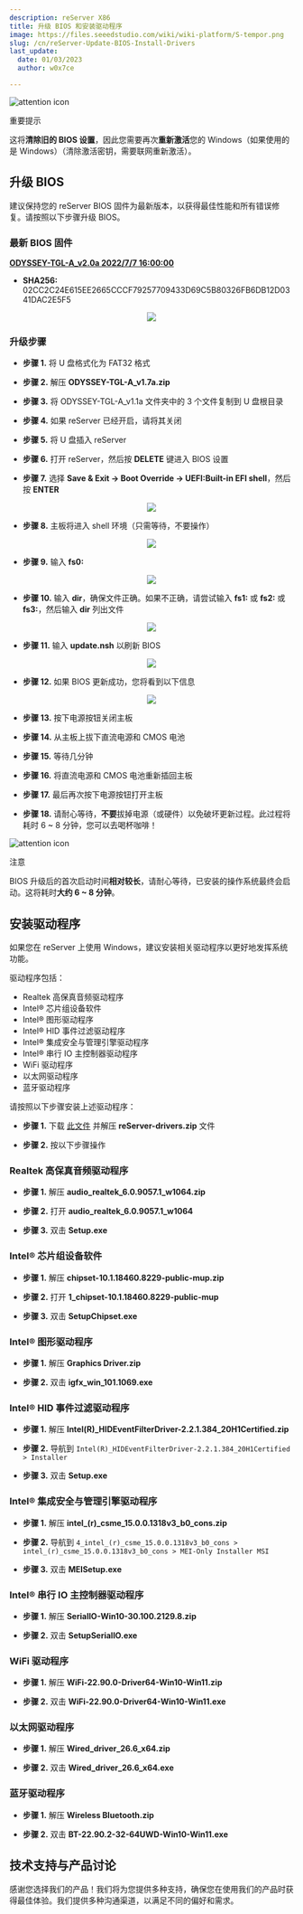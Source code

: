 ```yaml
---
description: reServer X86
title: 升级 BIOS 和安装驱动程序
image: https://files.seeedstudio.com/wiki/wiki-platform/S-tempor.png
slug: /cn/reServer-Update-BIOS-Install-Drivers
last_update:
  date: 01/03/2023
  author: w0x7ce

---
```


<!-- ---
name: 升级 BIOS 和安装驱动程序
category: reServer
bzurl: 
wikiurl: 
sku: 
--- -->

<div className="tips" style={{display: 'table', tableLayout: 'fixed', backgroundColor: '#fbd373', height: 'auto', width: '100%'}}>
  <div className="left-icon" style={{display: 'table-cell', verticalAlign: 'middle', backgroundColor: '#FC4A1A', paddingTop: 10, boxSizing: 'border-box', height: 'auto', width: 38, textAlign: 'center'}}><img style={{width: 26, verticalAlign: 'middle'}} src="https://s3-us-west-2.amazonaws.com/static.seeed.cc/seeed/icon/Danger.svg" alt="attention icon" /></div>
  <div className="right-desc" style={{display: 'table-cell', verticalAlign: 'middle', paddingLeft: 15, boxSizing: 'border-box', width: 'calc(95% - 38px)'}}>
    <p style={{color: '#000000', fontWeight: 'bold', marginTop: 10}}>重要提示</p>
    <p style={{color: '#000000', fontSize: 14}}> 这将<b>清除旧的 BIOS 设置</b>，因此您需要再次<b>重新激活</b>您的 Windows（如果使用的是 Windows）（清除激活密钥，需要联网重新激活）。<br /></p>
  </div>
</div>

## 升级 BIOS

建议保持您的 reServer BIOS 固件为最新版本，以获得最佳性能和所有错误修复。请按照以下步骤升级 BIOS。

### 最新 BIOS 固件

**[ODYSSEY-TGL-A_v2.0a 2022/7/7 16:00:00](https://files.seeedstudio.com/wiki/reServer/ODYSSEY-TGL-A_v2.0a.zip)**

- **SHA256:** 02CC2C24E615EE2665CCCF79257709433D69C5B80326FB6DB12D0341DAC2E5F5

<div align="center"><img width={1000} src="https://files.seeedstudio.com/wiki/reServer/update-bios-pics/BIOS-main.png" /></div>

### 升级步骤

- **步骤 1.** 将 U 盘格式化为 FAT32 格式

- **步骤 2.** 解压 **ODYSSEY-TGL-A_v1.7a.zip**

- **步骤 3.** 将 ODYSSEY-TGL-A_v1.1a 文件夹中的 3 个文件复制到 U 盘根目录

- **步骤 4.** 如果 reServer 已经开启，请将其关闭

- **步骤 5.** 将 U 盘插入 reServer

- **步骤 6.** 打开 reServer，然后按 **DELETE** 键进入 BIOS 设置

- **步骤 7.** 选择 **Save & Exit -> Boot Override -> UEFI:Built-in EFI shell**，然后按 **ENTER**

<div align="center"><img width={600} src="https://files.seeedstudio.com/wiki/reServer/update-bios-pics/BIOS-EFI-start.png" /></div>

- **步骤 8.** 主板将进入 shell 环境（只需等待，不要操作）

<div align="center"><img width={1000} src="https://files.seeedstudio.com/wiki/reServer/update-bios-pics/update-bios-2.jpg" /></div>

- **步骤 9.** 输入 **fs0:**

<div align="center"><img width={260} src="https://files.seeedstudio.com/wiki/reServer/update-bios-pics/update-bios-3.jpg" /></div>

- **步骤 10.** 输入 **dir**，确保文件正确。如果不正确，请尝试输入 **fs1:** 或 **fs2:** 或 **fs3:**，然后输入 **dir** 列出文件

<div align="center"><img width={1000} src="https://files.seeedstudio.com/wiki/reServer/update-bios-pics/dir-1.png" /></div>

- **步骤 11.** 输入 **update.nsh** 以刷新 BIOS

<div align="center"><img width={260} src="https://files.seeedstudio.com/wiki/reServer/update-bios-pics/update.nsh.png" /></div>

- **步骤 12.** 如果 BIOS 更新成功，您将看到以下信息

<div align="center"><img width={450} src="https://files.seeedstudio.com/wiki/reServer/update-bios-pics/update-bios-6.jpg" /></div>

- **步骤 13.** 按下电源按钮关闭主板

- **步骤 14.** 从主板上拔下直流电源和 CMOS 电池

- **步骤 15.** 等待几分钟

- **步骤 16.** 将直流电源和 CMOS 电池重新插回主板

- **步骤 17.** 最后再次按下电源按钮打开主板

- **步骤 18.** 请耐心等待，**不要**拔掉电源（或硬件）以免破坏更新过程。此过程将耗时 6 ~ 8 分钟，您可以去喝杯咖啡！

<div className="tips" style={{display: 'table', tableLayout: 'fixed', backgroundColor: '#F5A9A9', height: 'auto', width: '100%'}}>
  <div className="left-icon" style={{display: 'table-cell', verticalAlign: 'middle', backgroundColor: '#DF0101', paddingTop: 10, boxSizing: 'border-box', height: 'auto', width: 38, textAlign: 'center'}}><img style={{width: 26, verticalAlign: 'middle'}} src="https://s3-us-west-2.amazonaws.com/static.seeed.cc/seeed/icon/Danger.svg" alt="attention icon" /></div>
  <div className="right-desc" style={{display: 'table-cell', verticalAlign: 'middle', paddingLeft: 15, boxSizing: 'border-box', width: 'calc(95% - 38px)'}}>
    <p style={{color: '#000000', fontWeight: 'bold', marginTop: 10}}>注意</p>
    <p style={{color: '#000000', fontSize: 14}}>BIOS 升级后的首次启动时间<b>相对较长</b>，请耐心等待，已安装的操作系统最终会启动。这将耗时<b>大约 6 ~ 8 分钟</b>。</p>
  </div>
</div>

## 安装驱动程序

如果您在 reServer 上使用 Windows，建议安装相关驱动程序以更好地发挥系统功能。

驱动程序包括：

- Realtek 高保真音频驱动程序
- Intel® 芯片组设备软件
- Intel® 图形驱动程序
- Intel® HID 事件过滤驱动程序
- Intel® 集成安全与管理引擎驱动程序
- Intel® 串行 IO 主控制器驱动程序
- WiFi 驱动程序
- 以太网驱动程序
- 蓝牙驱动程序

请按照以下步骤安装上述驱动程序：

- **步骤 1.** 下载 [此文件](https://files.seeedstudio.com/wiki/reServer/reServer-Drivers.zip) 并解压 **reServer-drivers.zip** 文件

- **步骤 2.** 按以下步骤操作

### Realtek 高保真音频驱动程序

- **步骤 1.** 解压 **audio_realtek_6.0.9057.1_w1064.zip**

- **步骤 2.** 打开 **audio_realtek_6.0.9057.1_w1064**

- **步骤 3.** 双击 **Setup.exe**

### Intel® 芯片组设备软件

- **步骤 1.** 解压 **chipset-10.1.18460.8229-public-mup.zip**

- **步骤 2.** 打开 **1_chipset-10.1.18460.8229-public-mup**

- **步骤 3.** 双击 **SetupChipset.exe**

### Intel® 图形驱动程序

- **步骤 1.** 解压 **Graphics Driver.zip**

- **步骤 2.** 双击 **igfx_win_101.1069.exe**

### Intel® HID 事件过滤驱动程序

- **步骤 1.** 解压 **Intel(R)_HIDEventFilterDriver-2.2.1.384_20H1Certified.zip**

- **步骤 2.** 导航到 `Intel(R)_HIDEventFilterDriver-2.2.1.384_20H1Certified > Installer`

- **步骤 3.** 双击 **Setup.exe**

### Intel® 集成安全与管理引擎驱动程序

- **步骤 1.** 解压 **intel_(r)_csme_15.0.0.1318v3_b0_cons.zip**

- **步骤 2.** 导航到 `4_intel_(r)_csme_15.0.0.1318v3_b0_cons > intel_(r)_csme_15.0.0.1318v3_b0_cons > MEI-Only Installer MSI`

- **步骤 3.** 双击 **MEISetup.exe**

### Intel® 串行 IO 主控制器驱动程序

- **步骤 1.** 解压 **SerialIO-Win10-30.100.2129.8.zip**

- **步骤 2.** 双击 **SetupSerialIO.exe**

### WiFi 驱动程序

- **步骤 1.** 解压 **WiFi-22.90.0-Driver64-Win10-Win11.zip**

- **步骤 2.** 双击 **WiFi-22.90.0-Driver64-Win10-Win11.exe**

### 以太网驱动程序

- **步骤 1.** 解压 **Wired_driver_26.6_x64.zip**

- **步骤 2.** 双击 **Wired_driver_26.6_x64.exe**

### 蓝牙驱动程序

- **步骤 1.** 解压 **Wireless Bluetooth.zip**

- **步骤 2.** 双击 **BT-22.90.2-32-64UWD-Win10-Win11.exe**

## 技术支持与产品讨论

感谢您选择我们的产品！我们将为您提供多种支持，确保您在使用我们的产品时获得最佳体验。我们提供多种沟通渠道，以满足不同的偏好和需求。

<div class="button_tech_support_container">
<a href="https://forum.seeedstudio.com/" class="button_forum"></a> 
<a href="https://www.seeedstudio.com/contacts" class="button_email"></a>
</div>

<div class="button_tech_support_container">
<a href="https://discord.gg/eWkprNDMU7" class="button_discord"></a> 
<a href="https://github.com/Seeed-Studio/wiki-documents/discussions/69" class="button_discussion"></a>
</div>